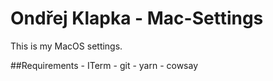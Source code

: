 # Ondřej Klapka - Mac-Settings

This is my MacOS settings.

##Requirements
	- ITerm
	- git
	- yarn
	- cowsay 

